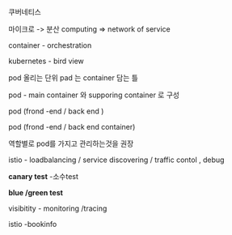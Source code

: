 쿠버네티스

마이크로 -> 분산 computing  => network of service 

container - orchestration

kubernetes - bird view   

pod 올리는 단위  pad 는 container 담는 틀 

pod - main container 와 supporing container 로 구성

pod (frond -end / back end )

pod (frond -end / back end  container)

역할별로 pod를 가지고 관리하는것을 권장



istio - loadbalancing / service discovering / traffic contol , debug  

**canary test** -소수test

**blue /green test** 

visibitity - monitoring /tracing 



 istio -bookinfo

